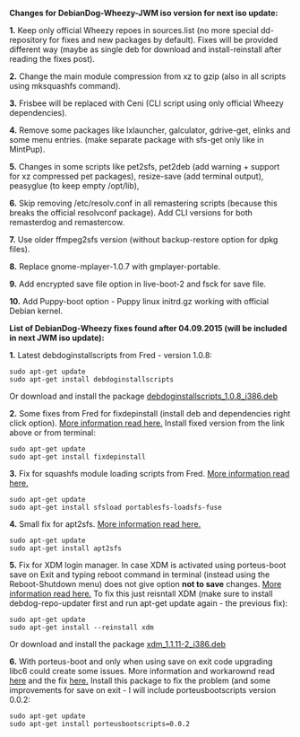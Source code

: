 **Changes for DebianDog-Wheezy-JWM iso version for next iso update:**

**1.** Keep only official Wheezy repoes in sources.list (no more special dd-repository for fixes and new packages by default).
Fixes will be provided different way (maybe as single deb for download and install-reinstall after reading the fixes post).

**2.** Change the main module compression from xz to gzip (also in all scripts using mksquashfs command).

**3.** Frisbee will be replaced with Ceni (CLI script using only official Wheezy dependencies).

**4.** Remove some packages like lxlauncher, galculator, gdrive-get, elinks and some menu entries.
(make separate package with sfs-get only like in MintPup).

**5.** Changes in some scripts like pet2sfs, pet2deb (add warning + support for xz compressed pet packages), resize-save (add terminal output), peasyglue (to keep empty /opt/lib), 

**6.** Skip removing /etc/resolv.conf in all remastering scripts (because this breaks the official resolvconf package).
Add CLI versions for both remasterdog and remastercow.

**7.** Use older ffmpeg2sfs version (without backup-restore option for dpkg files).

**8.** Replace gnome-mplayer-1.0.7 with gmplayer-portable.

**9.** Add encrypted save file option in live-boot-2 and fsck for save file.

**10.** Add Puppy-boot option - Puppy linux initrd.gz working with official Debian kernel.


**List of DebianDog-Wheezy fixes found after 04.09.2015 (will be included in next JWM iso update):**


**1.** Latest debdoginstallscripts from Fred - version 1.0.8:
```
sudo apt-get update
sudo apt-get install debdoginstallscripts
```
Or download and install the package
[debdoginstallscripts_1.0.8_i386.deb](http://www.smokey01.com/saintless/DebianDog/Packages/Included/debdoginstallscripts_1.0.8_i386.deb)

**2.** Some fixes from Fred for fixdepinstall (install deb and dependencies right click option).
[More information read here.](http://murga-linux.com/puppy/viewtopic.php?p=871384#871384)
Install fixed version from the link above or from terminal:
```
sudo apt-get update
sudo apt-get install fixdepinstall
```

**3.** Fix for squashfs module loading scripts from Fred. [More information read here.](http://murga-linux.com/puppy/viewtopic.php?p=878996#878996)
```
sudo apt-get update
sudo apt-get install sfsload portablesfs-loadsfs-fuse
```

**4.** Small fix for apt2sfs. [More information read here.](http://murga-linux.com/puppy/viewtopic.php?p=885536&sid=e09b92e591e85bcc4632168abdb32e5b#885536)
```
sudo apt-get update
sudo apt-get install apt2sfs
```

**5.** Fix for XDM login manager. In case XDM is activated using porteus-boot save on Exit and typing reboot command in terminal (instead using the Reboot-Shutdown menu) does not give option **not to save** changes. [More information read here.](https://github.com/DebianDog/Jessie/issues/2)
To fix this just reisntall XDM (make sure to install debdog-repo-updater first and run apt-get update again - the previous fix):
```
sudo apt-get update
sudo apt-get install --reinstall xdm

```
Or download and install the package [xdm_1.1.11-2_i386.deb](http://smokey01.com/saintless/DebianDog/Packages/Included/xdm_1.1.11-2_i386.deb)

**6.** With porteus-boot and only when using save on exit code upgrading libc6 could create some issues. More information and workarownd read [here](http://murga-linux.com/puppy/viewtopic.php?p=889934&sid=00f59036fe7b1df6f8bc7168fe1df597#889934) and the fix [here.](http://murga-linux.com/puppy/viewtopic.php?p=890342&sid=00f59036fe7b1df6f8bc7168fe1df597#890342)
Install this package to fix the problem (and some improvements for save on exit - I will include porteusbootscripts version 0.0.2:
```
sudo apt-get update
sudo apt-get install porteusbootscripts=0.0.2

```
